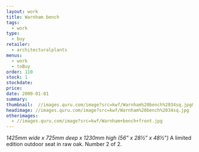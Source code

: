 ```yaml
---
layout: work
title: Warnham bench
tags:
  - work
type:
  - buy
retailer:
  - architecturalplants
menus:
  - work
  - toBuy
order: 110
stock: 1
stockdate:
price:
date: 2000-01-01
summary:
thumbnail:  //images.quru.com/image?src=kwf/Warnham%20bench%2034sq.jpg&width=175&height=175&fill=auto
headimage: //images.quru.com/image?src=kwf/Warnham%20bench%2034sq.jpg
otherimages:
  - //images.quru.com/image?src=kwf/Warnham+bench+front.jpg
---
```

_1425mm wide x 725mm deep x 1230mm high (56” x 28&frac12;” x 48&frac12;”)_
A limited edition outdoor seat in raw oak. Number 2 of 2.
